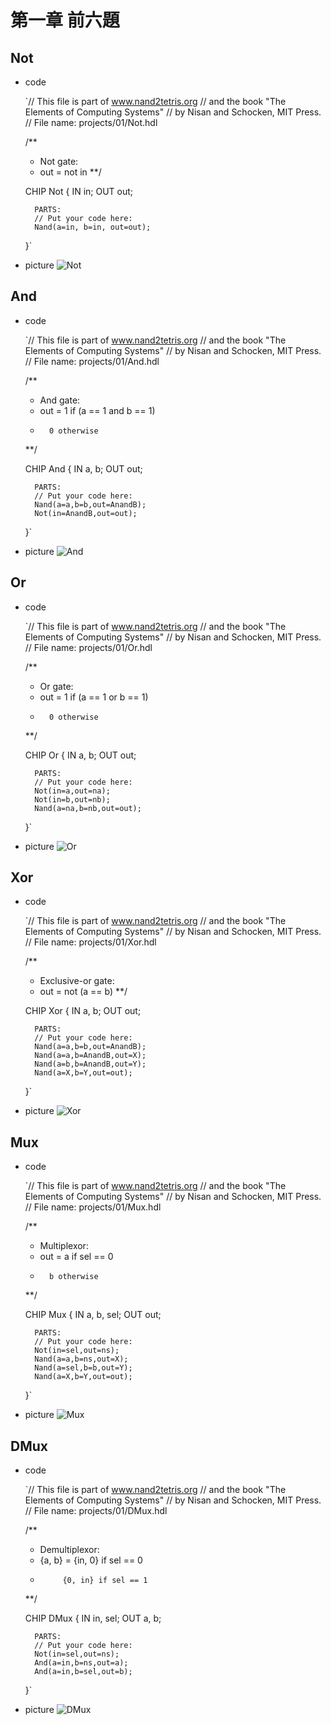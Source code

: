 # 第一章 前六題
## Not
* code

    `// This file is part of www.nand2tetris.org
    // and the book "The Elements of Computing Systems"
    // by Nisan and Schocken, MIT Press.
    // File name: projects/01/Not.hdl

    /**
    * Not gate:
    * out = not in
    **/

    CHIP Not {
        IN in;
        OUT out;

        PARTS:
        // Put your code here:
        Nand(a=in, b=in, out=out);
    }`

* picture
![Not](https://github.com/ZKX-0326/co109a/blob/master/HW/picture/IMG_20201004_231504_0.jpg)

## And
* code

    `// This file is part of www.nand2tetris.org
    // and the book "The Elements of Computing Systems"
    // by Nisan and Schocken, MIT Press.
    // File name: projects/01/And.hdl

    /**
    * And gate: 
    * out = 1 if (a == 1 and b == 1)
    *       0 otherwise
    **/

    CHIP And {
        IN a, b;
        OUT out;

        PARTS:
        // Put your code here:
        Nand(a=a,b=b,out=AnandB);
        Not(in=AnandB,out=out);
    }`

* picture
![And](https://github.com/ZKX-0326/co109a/blob/master/HW/picture/IMG_20201004_231509_1.jpg)

## Or
* code

    `// This file is part of www.nand2tetris.org
    // and the book "The Elements of Computing Systems"
    // by Nisan and Schocken, MIT Press.
    // File name: projects/01/Or.hdl

    /**
    * Or gate:
    * out = 1 if (a == 1 or b == 1)
    *       0 otherwise
    **/

    CHIP Or {
        IN a, b;
        OUT out;

        PARTS:
        // Put your code here:
        Not(in=a,out=na);
        Not(in=b,out=nb);
        Nand(a=na,b=nb,out=out);
    }`

* picture
![Or](https://github.com/ZKX-0326/co109a/blob/master/HW/picture/IMG_20201004_231520_2.jpg)

## Xor
* code

    `// This file is part of www.nand2tetris.org
    // and the book "The Elements of Computing Systems"
    // by Nisan and Schocken, MIT Press.
    // File name: projects/01/Xor.hdl

    /**
    * Exclusive-or gate:
    * out = not (a == b)
    **/

    CHIP Xor {
        IN a, b;
        OUT out;

        PARTS:
        // Put your code here:
        Nand(a=a,b=b,out=AnandB);
        Nand(a=a,b=AnandB,out=X);
        Nand(a=b,b=AnandB,out=Y);
        Nand(a=X,b=Y,out=out);
    }`

* picture
![Xor](https://github.com/ZKX-0326/co109a/blob/master/HW/picture/IMG_20201004_231535_3.jpg)

## Mux
* code

    `// This file is part of www.nand2tetris.org
    // and the book "The Elements of Computing Systems"
    // by Nisan and Schocken, MIT Press.
    // File name: projects/01/Mux.hdl

    /** 
    * Multiplexor:
    * out = a if sel == 0
    *       b otherwise
    **/

    CHIP Mux {
        IN a, b, sel;
        OUT out;

        PARTS:
        // Put your code here:
        Not(in=sel,out=ns);
        Nand(a=a,b=ns,out=X);
        Nand(a=sel,b=b,out=Y);
        Nand(a=X,b=Y,out=out);
    }`

* picture
![Mux](https://github.com/ZKX-0326/co109a/blob/master/HW/picture/IMG_20201004_231618_4.jpg)

## DMux
* code

    `// This file is part of www.nand2tetris.org
    // and the book "The Elements of Computing Systems"
    // by Nisan and Schocken, MIT Press.
    // File name: projects/01/DMux.hdl

    /**
    * Demultiplexor:
    * {a, b} = {in, 0} if sel == 0
    *          {0, in} if sel == 1
    **/

    CHIP DMux {
        IN in, sel;
        OUT a, b;

        PARTS:
        // Put your code here:
        Not(in=sel,out=ns);
        And(a=in,b=ns,out=a);
        And(a=in,b=sel,out=b);
    }`

* picture
![DMux](https://github.com/ZKX-0326/co109a/blob/master/HW/picture/IMG_20201004_231624_5.jpg)